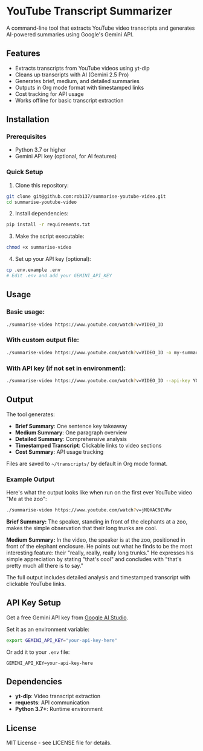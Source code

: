 # YouTube Transcript Summarizer

A command-line tool that extracts YouTube video transcripts and generates AI-powered summaries using Google's Gemini API.

## Features

- Extracts transcripts from YouTube videos using yt-dlp
- Cleans up transcripts with AI (Gemini 2.5 Pro)
- Generates brief, medium, and detailed summaries
- Outputs in Org mode format with timestamped links
- Cost tracking for API usage
- Works offline for basic transcript extraction

## Installation

### Prerequisites

- Python 3.7 or higher
- Gemini API key (optional, for AI features)

### Quick Setup

1. Clone this repository:
```bash
git clone git@github.com:rob137/summarise-youtube-video.git
cd summarise-youtube-video
```

2. Install dependencies:
```bash
pip install -r requirements.txt
```

3. Make the script executable:
```bash
chmod +x summarise-video
```

4. Set up your API key (optional):
```bash
cp .env.example .env
# Edit .env and add your GEMINI_API_KEY
```

## Usage

### Basic usage:
```bash
./summarise-video https://www.youtube.com/watch?v=VIDEO_ID
```

### With custom output file:
```bash
./summarise-video https://www.youtube.com/watch?v=VIDEO_ID -o my-summary.org
```

### With API key (if not set in environment):
```bash
./summarise-video https://www.youtube.com/watch?v=VIDEO_ID --api-key YOUR_KEY
```

## Output

The tool generates:
- **Brief Summary**: One sentence key takeaway
- **Medium Summary**: One paragraph overview
- **Detailed Summary**: Comprehensive analysis
- **Timestamped Transcript**: Clickable links to video sections
- **Cost Summary**: API usage tracking

Files are saved to `~/transcripts/` by default in Org mode format.

### Example Output

Here's what the output looks like when run on the first ever YouTube video "Me at the zoo":

```bash
./summarise-video https://www.youtube.com/watch?v=jNQXAC9IVRw
```

**Brief Summary:**
The speaker, standing in front of the elephants at a zoo, makes the simple observation that their long trunks are cool.

**Medium Summary:**
In the video, the speaker is at the zoo, positioned in front of the elephant enclosure. He points out what he finds to be the most interesting feature: their "really, really, really long trunks." He expresses his simple appreciation by stating "that's cool" and concludes with "that's pretty much all there is to say."

The full output includes detailed analysis and timestamped transcript with clickable YouTube links.

## API Key Setup

Get a free Gemini API key from [Google AI Studio](https://makersuite.google.com/app/apikey).

Set it as an environment variable:
```bash
export GEMINI_API_KEY="your-api-key-here"
```

Or add it to your `.env` file:
```
GEMINI_API_KEY=your-api-key-here
```

## Dependencies

- **yt-dlp**: Video transcript extraction
- **requests**: API communication
- **Python 3.7+**: Runtime environment

## License

MIT License - see LICENSE file for details.
